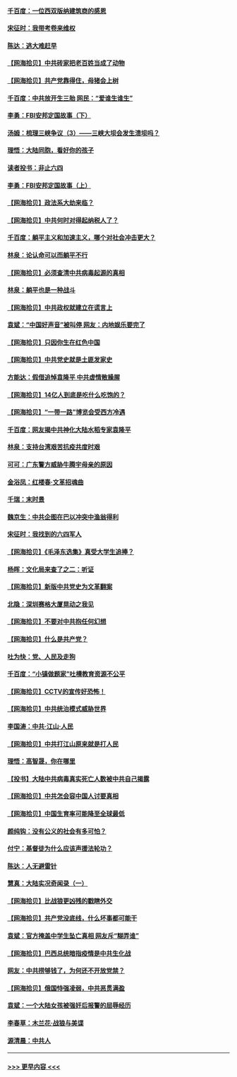 #### [千百度：一位西双版纳建筑商的感恩](../pages/nsc993/n12998487.md?t=06041751) 
#### [宋征时：我带考卷来维权](../pages/nsc993/n12994088.md?t=06041751) 
#### [陈达：逃大难赶早](../pages/nsc993/n12993569.md?t=06041751) 
#### [【网海拾贝】中共砖家把老百姓当成了动物](../pages/nsc993/n12993483.md?t=06041751) 
#### [【网海拾贝】共产党靠得住，母猪会上树](../pages/nsc993/n12990730.md?t=06041751) 
#### [千百度：中共放开生三胎 网民：“爱谁生谁生”](../pages/nsc993/n12990644.md?t=06041751) 
#### [李勇：FBI安邦定国故事（下）](../pages/nsc993/n12987854.md?t=06041751) 
#### [汤姆：梳理三峡争议（3）——三峡大坝会发生溃坝吗？](../pages/nsc993/n12989806.md?t=06041751) 
#### [理悟：大陆同胞，看好你的孩子](../pages/nsc993/n12989778.md?t=06041751) 
#### [读者投书：非止六四](../pages/nsc993/n12989673.md?t=06041751) 
#### [李勇：FBI安邦定国故事（上）](../pages/nsc993/n12987749.md?t=06041751) 
#### [【网海拾贝】政法系大劫来临？](../pages/nsc993/n12987596.md?t=06041751) 
#### [【网海拾贝】中共何时对得起纳税人了？](../pages/nsc993/n12985578.md?t=06041751) 
#### [千百度：躺平主义和加速主义，哪个对社会冲击更大？](../pages/nsc993/n12985512.md?t=06041751) 
#### [林泉：论认命可以而躺平不行](../pages/nsc993/n12985505.md?t=06041751) 
#### [【网海拾贝】必须查清中共病毒起源的真相](../pages/nsc993/n12984276.md?t=06041751) 
#### [林泉：躺平也是一种战斗](../pages/nsc993/n12984194.md?t=06041751) 
#### [【网海拾贝】中共政权就建立在谎言上](../pages/nsc993/n12981880.md?t=06041751) 
#### [袁斌：“中国好声音”被叫停 网友：内地娱乐要完了](../pages/nsc993/n12981826.md?t=06041751) 
#### [【网海拾贝】只因你生在红色中国](../pages/nsc993/n12979096.md?t=06041751) 
#### [【网海拾贝】中共党史就是土匪发家史](../pages/nsc993/n12976478.md?t=06041751) 
#### [方能达：假借追悼袁隆平 中共虚情散臊腥](../pages/nsc993/n12976396.md?t=06041751) 
#### [【网海拾贝】14亿人到底是吃什么吃饱的？](../pages/nsc993/n12974125.md?t=06041751) 
#### [【网海拾贝】“一带一路”博览会受西方冷遇](../pages/nsc993/n12971787.md?t=06041751) 
#### [千百度：网友揭中共神化大陆水稻专家袁隆平](../pages/nsc993/n12971733.md?t=06041751) 
#### [林泉：支持台湾艰苦抗疫共度时艰](../pages/nsc993/n12971350.md?t=06041751) 
#### [可可：广东警方威胁牛腾宇母亲的原因](../pages/nsc993/n12971100.md?t=06041751) 
#### [金浴凤：红楼春·文革招魂曲](../pages/nsc993/n12970354.md?t=06041751) 
#### [千瑞：末时景](../pages/nsc993/n12970337.md?t=06041751) 
#### [魏京生：中共企图在巴以冲突中渔翁得利](../pages/nsc993/n12970286.md?t=06041751) 
#### [宋征时：我找到的六四军人](../pages/nsc993/n12970213.md?t=06041751) 
#### [【网海拾贝】《毛泽东选集》真受大学生追捧？](../pages/nsc993/n12968779.md?t=06041751) 
#### [杨晖：文化局来查了之二：听证](../pages/nsc993/n12966528.md?t=06041751) 
#### [【网海拾贝】新版中共党史为文革翻案](../pages/nsc993/n12967526.md?t=06041751) 
#### [北隐：深圳赛格大厦晃动之我见](../pages/nsc993/n12967393.md?t=06041751) 
#### [【网海拾贝】不要对中共抱任何幻想](../pages/nsc993/n12965222.md?t=06041751) 
#### [【网海拾贝】什么是共产党？](../pages/nsc993/n12962781.md?t=06041751) 
#### [吐为快：党、人民及走狗](../pages/nsc993/n12962747.md?t=06041751) 
#### [千百度：“小镇做题家”吐槽教育资源不公平](../pages/nsc993/n12962705.md?t=06041751) 
#### [【网海拾贝】CCTV的宣传好恐怖！](../pages/nsc993/n12959984.md?t=06041751) 
#### [【网海拾贝】中共统治模式威胁世界](../pages/nsc993/n12957622.md?t=06041751) 
#### [李国涛：中共‧江山‧人民](../pages/nsc993/n12957502.md?t=06041751) 
#### [【网海拾贝】中共打江山原来就是打人民](../pages/nsc993/n12954345.md?t=06041751) 
#### [理悟：高智晟，你在哪里](../pages/nsc993/n12953115.md?t=06041751) 
#### [【投书】大陆中共病毒真实死亡人数被中共自己揭露](../pages/nsc993/n12953050.md?t=06041751) 
#### [【网海拾贝】中共怎会容中国人讨要真相](../pages/nsc993/n12952161.md?t=06041751) 
#### [【网海拾贝】中国生育率可能降至全球最低](../pages/nsc993/n12948793.md?t=06041751) 
#### [颜纯钩：没有公义的社会有多可怕？](../pages/nsc993/n12947626.md?t=06041751) 
#### [付宁：基督徒为什么应该声援法轮功？](../pages/nsc993/n12947233.md?t=06041751) 
#### [陈达：人无避雷针](../pages/nsc993/n12947098.md?t=06041751) 
#### [慧真：大陆实况奇闻录（一）](../pages/nsc993/n12945811.md?t=06041751) 
#### [【网海拾贝】比战狼更凶残的戳瞎外交](../pages/nsc993/n12945717.md?t=06041751) 
#### [【网海拾贝】共产党没底线，什么坏事都可能干](../pages/nsc993/n12942090.md?t=06041751) 
#### [袁斌：官方掩盖中学生坠亡真相 网友斥“糊弄谁”](../pages/nsc993/n12942029.md?t=06041751) 
#### [【网海拾贝】巴西总统暗指疫情是中共生化战](../pages/nsc993/n12938999.md?t=06041751) 
#### [网友：中共捞够钱了，为何还不开放党禁？](../pages/nsc993/n12938952.md?t=06041751) 
#### [【网海拾贝】俄国恃强凌弱，中共恶贯满盈](../pages/nsc993/n12936626.md?t=06041751) 
#### [袁斌：一个大陆女孩被强奸后报警的屈辱经历](../pages/nsc993/n12936547.md?t=06041751) 
#### [李春草：木兰花·战狼与美谍](../pages/nsc993/n12935995.md?t=06041751) 
#### [源清晨：中共人](../pages/nsc993/n12935589.md?t=06041751) 

----
#### [ >>> 更早内容 <<< ](../indexes/nsc993-earlier.md)
